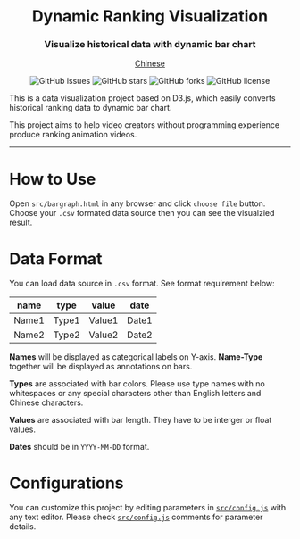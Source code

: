 <h1 align="center">
Dynamic Ranking Visualization
</h1>

<h3 align="center">Visualize historical data with dynamic bar chart</h3>


<p align="center">
  <a href="README.md">Chinese</a>
</p>

<p align="center">
    <a href="https://github.com/Jannchie/Historical-ranking-data-visualization-based-on-d3.js/issues" style="text-decoration:none">
        <img src="https://img.shields.io/github/issues/Jannchie/Historical-ranking-data-visualization-based-on-d3.js.svg" alt="GitHub issues"/>
    </a>
    <a href="https://github.com/Jannchie/Historical-ranking-data-visualization-based-on-d3.js/stargazers" style="text-decoration:none" >
        <img src="https://img.shields.io/github/stars/Jannchie/Historical-ranking-data-visualization-based-on-d3.js.svg" alt="GitHub stars"/>
    </a>
    <a href="https://github.com/Jannchie/Historical-ranking-data-visualization-based-on-d3.js/network" style="text-decoration:none" >
        <img src="https://img.shields.io/github/forks/Jannchie/Historical-ranking-data-visualization-based-on-d3.js.svg" alt="GitHub forks"/>
    </a>
    <a href="https://github.com/Jannchie/Historical-ranking-data-visualization-based-on-d3.js/blob/master/LICENSE" style="text-decoration:none" >
        <img src="https://img.shields.io/github/license/Jannchie/Historical-ranking-data-visualization-based-on-d3.js.svg" alt="GitHub license"/>
    </a>
</p>

This is a data visualization project based on D3.js, which easily converts historical ranking data to dynamic bar chart.

This project aims to help video creators without programming experience produce ranking animation videos.

----

# How to Use

Open `src/bargraph.html` in any browser and click `choose file` button. Choose your `.csv` formated data source then you can see the visualzied result. 

# Data Format

You can load data source in `.csv` format. See format requirement below:

| name  | type  | value  | date  |
| :---: | :---: | :----: | :---: |
| Name1 | Type1 | Value1 | Date1 |
| Name2 | Type2 | Value2 | Date2 |


**Names** will be displayed as categorical labels on Y-axis. **Name-Type** together will be displayed as annotations on bars.

**Types** are associated with bar colors. Please use type names with no whitespaces or any special characters other than English letters and Chinese characters.

**Values** are associated with bar length. They have to be interger or float values. 

**Dates** should be in `YYYY-MM-DD` format.

# Configurations

You can customize this project by editing parameters in [`src/config.js`](/src/config.js) with any text editor. Please check [`src/config.js`](/dist/config.js) comments for parameter details.
